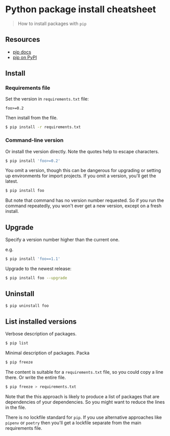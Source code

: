 # Python package install cheatsheet
> How to install packages with `pip`

## Resources

- [pip docs](https://pip.readthedocs.io/)
- [pip on PyPI](https://pypi.org/project/pip/)


## Install

### Requirements file

Set the version in `requirements.txt` file:

```
foo>=0.2
```

Then install from the file.

```sh
$ pip install -r requirements.txt
```


### Command-line version

Or install the version directly. Note the quotes help to escape characters.

```sh
$ pip install 'foo>=0.2'
```

You omit a version, though this can be dangerous for upgrading or setting up environments for import projects. If you omit a version, you'll get the latest.

```sh
$ pip install foo
```

But note that command has no version number requested. So if you run the command repeatedly, you won't ever get a new version, except on a fresh install.

## Upgrade

Specify a version number higher than the current one.

e.g.

```sh
$ pip install 'foo==1.1'

```

Upgrade to the newest release:

```sh
$ pip install foo --upgrade
```

## Uninstall

```sh
$ pip uninstall foo
```

## List installed versions

Verbose description of packages.
```sh
$ pip list
```

Minimal description of packages. Packa

```sh
$ pip freeze
```

 The content is suitable for a `requirements.txt` file, so you could copy a line there. Or write the entire file.
 
```sh
$ pip freeze > requirements.txt
```

Note that the this approach is likely to produce a list of packages that are dependencies of your dependencies. So you might want to reduce the lines in the file.

There is no lockfile standard for `pip`. If you use alternative approaches like `pipenv` or `poetry` then you'll get a lockfile separate from the main requirements file.
<!--stackedit_data:
eyJkaXNjdXNzaW9ucyI6eyJKcnVCYUZQbUJJelBzbUpjIjp7In
RleHQiOiJodHRwczovL3B5cGkub3JnL3Byb2plY3QvcGlwLyIs
ImVuZCI6MjU3LCJzdGFydCI6MjU3fX0sImNvbW1lbnRzIjp7Im
g4M2tWeFVtUXRYbmxUbXciOnsiZGlzY3Vzc2lvbklkIjoiSnJ1
QmFGUG1CSXpQc21KYyIsInN1YiI6ImdoOjE4NzUwNzQ1IiwidG
V4dCI6IkFkZCBsaW5rIiwiY3JlYXRlZCI6MTU4NzQ2Nzc0Mjg2
Nn0sIjRkMjJWWkxKWm5weGFjbHUiOnsiZGlzY3Vzc2lvbklkIj
oiSnJ1QmFGUG1CSXpQc21KYyIsInN1YiI6ImdoOjE4NzUwNzQ1
IiwidGV4dCI6ImRvbmUiLCJjcmVhdGVkIjoxNTg3NDY3Nzc0ND
E0fX0sImhpc3RvcnkiOlsyNzg4MjIzOF19
-->